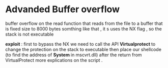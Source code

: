 # Advanded Buffer overflow 
buffer overflow on the read function that reads from the file to a buffer that is fixed size to 8000 bytes somthing like that , it s uses the NX flag , so the stack is not executable 

<b> exploit </b> : first to bypass the NX we need to call the API <b> Virtualprotect </b> to change the protection on the stack to executable then place our shellcode (to find the address of <b>System </b> in mscvrt.dll) after the return from VirtualProtect
more explications on the script . 


